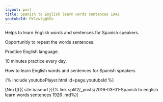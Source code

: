```yaml
---
layout: post
title: Spanish to English learn words sentences 1841 
youtubeId: MY1zwlggSOo
---
```

 
 
Helps to learn English words and sentences for Spanish speakers.

Opportunitiy to repeat the words sentences. 

Practice English language. 
 
10 minutes practice every day. 
 
How to learn English words and sentences for Spanish speakers 
 
{% include youtubePlayer.html id=page.youtubeId %}
 
 
[Next]({{ site.baseurl }}{% link  split2/_posts/2016-03-01-Spanish to english learn words sentences 1926 .md%})
 
